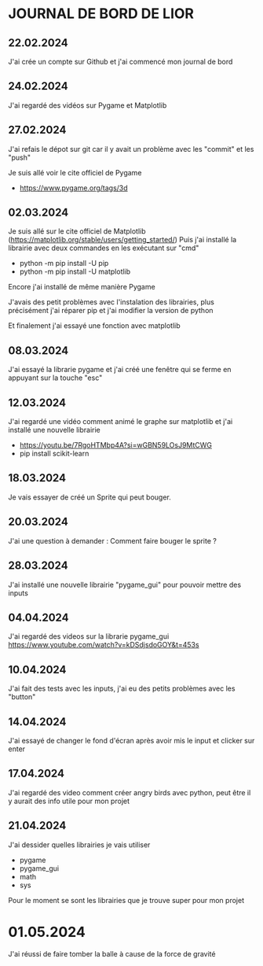 # JOURNAL DE BORD DE LIOR

## 22.02.2024

J'ai crée un compte sur Github et j'ai commencé mon journal de bord 

## 24.02.2024

J'ai regardé des vidéos sur Pygame et Matplotlib

## 27.02.2024

J'ai refais le dépot sur git car il y avait un problème avec les "commit" et les "push"

Je suis allé voir le cite officiel de Pygame 
- https://www.pygame.org/tags/3d

## 02.03.2024

Je suis allé sur le cite officiel de Matplotlib  (https://matplotlib.org/stable/users/getting_started/)
Puis j'ai installé la librairie avec deux commandes en les exécutant sur "cmd"
 - python -m pip install -U pip
 - python -m pip install -U matplotlib

Encore j'ai installé de même manière Pygame

J'avais des petit problèmes avec l'instalation des librairies, plus précisément 
j'ai réparer pip et j'ai modifier la version de python 

Et finalement j'ai essayé une fonction avec matplotlib

## 08.03.2024

J'ai essayé la librarie pygame et j'ai créé une fenêtre qui se ferme en appuyant sur la touche "esc"

## 12.03.2024

J'ai regardé une vidéo comment animé le graphe sur matplotlib et j'ai installé une nouvelle librairie
 - https://youtu.be/7RgoHTMbp4A?si=wGBN59LOsJ9MtCWG
 - pip install scikit-learn

 ## 18.03.2024

 Je vais essayer de créé un Sprite qui peut bouger.

## 20.03.2024

J'ai une question à demander :
 Comment faire bouger le sprite ?

## 28.03.2024

J'ai installé une nouvelle librairie "pygame_gui"
pour pouvoir mettre des inputs


## 04.04.2024
J'ai regardé des videos sur la librarie pygame_gui 
https://www.youtube.com/watch?v=kDSdjsdoGOY&t=453s


## 10.04.2024

J'ai fait des tests avec les inputs, j'ai eu des petits problèmes avec les "button"


## 14.04.2024

J'ai essayé de changer le fond d'écran après avoir mis le input et clicker sur enter 

## 17.04.2024

J'ai regardé des video comment créer angry birds avec python,
peut être il y aurait des info utile pour mon projet 

## 21.04.2024

J'ai dessider quelles librairies je vais utiliser 
 
 - pygame
 - pygame_gui 
 - math
 - sys

Pour le moment se sont les librairies que je trouve super pour mon projet

# 01.05.2024

J'ai réussi de faire tomber la balle à cause de la force de gravité